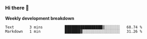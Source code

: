 ### Hi there 👋


**Weekly development breakdown**

<!--START_SECTION:waka-->
```text
Text       3 mins          █████████████████▒░░░░░░░   68.74 % 
Markdown   1 min           ███████▓░░░░░░░░░░░░░░░░░   31.26 % 
```
<!--END_SECTION:waka-->
